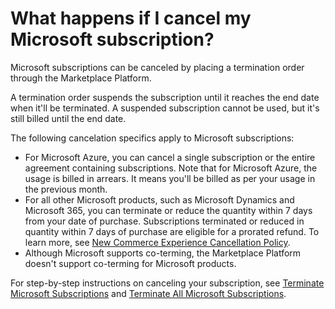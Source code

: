 # What happens if I cancel my Microsoft subscription?

Microsoft subscriptions can be canceled by placing a termination order through the Marketplace Platform.&#x20;

A termination order suspends the subscription until it reaches the end date when it'll be terminated. A suspended subscription cannot be used, but it's still billed until the end date.&#x20;

The following cancelation specifics apply to Microsoft subscriptions:

* For Microsoft Azure, you can cancel a single subscription or the entire agreement containing subscriptions. Note that for Microsoft Azure, the usage is billed in arrears. It means you'll be billed as per your usage in the previous month.
* For all other Microsoft products, such as Microsoft Dynamics and Microsoft 365, you can terminate or reduce the quantity within 7 days from your date of purchase. Subscriptions terminated or reduced in quantity within 7 days of purchase are eligible for a prorated refund. To learn more, see [New Commerce Experience Cancellation Policy](https://learn.microsoft.com/en-us/partner-center/customers/new-commerce-cancellation-policy).&#x20;
* Although Microsoft supports co-terming, the Marketplace Platform doesn't support co-terming for Microsoft products.

For step-by-step instructions on canceling your subscription, see [Terminate Microsoft Subscriptions](../tutorials-and-videos/terminate-microsoft-subscription.md) and [Terminate All Microsoft Subscriptions](../tutorials-and-videos/terminate-all-microsoft-subscriptions.md).
